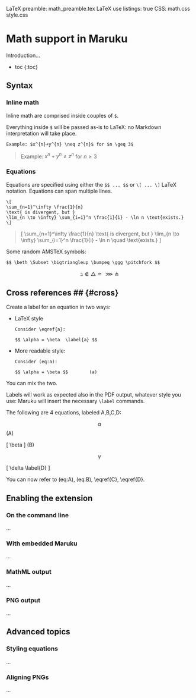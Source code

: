 LaTeX preamble: math_preamble.tex
LaTeX use listings: true
CSS: math.css style.css

Math support in Maruku
======================


Introduction...

* toc
{:toc}

Syntax
---------------------------------------

### Inline math

Inline math are comprised inside couples of `$`. 

Everything inside `$` will be passed as-is to LaTeX: no Markdown
interpretation will take place.

	Example: $x^{n}+y^{n} \neq z^{n}$ for $n \geq 3$

> Example: $x^{n}+y^{n} \neq z^{n}$ for $n \geq 3$

### Equations 

Equations are specified using either the `$$ ... $$` or `\[ ... \]`
LaTeX notation. Equations can span multiple lines.

	\[ 
	\sum_{n=1}^\infty \frac{1}{n} 
	\text{ is divergent, but } 
	\lim_{n \to \infty} \sum_{i=1}^n \frac{1}{i} - \ln n \text{exists.} 
	\]

> \[ 
> 	\sum_{n=1}^\infty \frac{1}{n} 
> 	\text{ is divergent, but } 
> 	\lim_{n \to \infty} \sum_{i=1}^n \frac{1}{i} - \ln n \quad \text{exists.} 
> \]

Some random AMSTeX symbols:

	$$ \beth \Subset \bigtriangleup \bumpeq \ggg \pitchfork $$ 

$$ \beth \Subset \bigtriangleup \bumpeq \ggg \pitchfork $$ 


## Cross references ## {#cross}

Create a label for an equation in two ways:

*	LaTeX style
	
		Consider \eqref{a}:
	
		$$ \alpha = \beta  \label{a} $$

*	More readable style:

		Consider (eq:a):

		$$ \alpha = \beta $$        (a)
	 
You can mix the two.

Labels will work as expected also in the PDF output, whatever
style you use: Maruku will insert the necessary `\label` commands.

The following are 4 equations, labeled A,B,C,D:

$$ \alpha $$ (A)

\[ 
	\beta
\] (B) 

$$ \gamma \label{C} $$

\[ 
	\delta \label{D}
\]

You can now refer to (eq:A), (eq:B), \eqref{C}, \eqref{D}.


Enabling the extension
---------------------------------------

### On the command line 

...

### With embedded Maruku

...

### MathML output 

...

### PNG output ###

...


Advanced topics
---------------

### Styling equations ####

...

### Aligning PNGs ####

...





